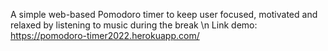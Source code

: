 A simple web-based Pomodoro timer to keep user focused, motivated and relaxed by listening to music during the break \n
Link demo: https://pomodoro-timer2022.herokuapp.com/
